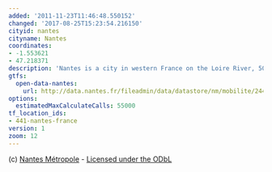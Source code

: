 ```yaml
---
added: '2011-11-23T11:46:48.550152'
changed: '2017-08-25T15:23:54.216150'
cityid: nantes
cityname: Nantes
coordinates:
- -1.553621
- 47.218371
description: 'Nantes is a city in western France on the Loire River, 50 km (31 mi) from the Atlantic coast'
gtfs:
  open-data-nantes:
    url: http://data.nantes.fr/fileadmin/data/datastore/nm/mobilite/24440040400129_NM_TAN_00005/ARRETS_HORAIRES_CIRCUITS_TAN_gtfs.zip
options:
  estimatedMaxCalculateCalls: 55000
tf_location_ids:
- 441-nantes-france
version: 1
zoom: 12
---
```


(c) [Nantes Métropole](http://data.nantes.fr/donnees/detail/?tx_icsoddatastore_pi1\[keywords\]=&tx_icsoddatastore_pi1\[date\]=&tx_icsoddatastore_pi1\[dateValid\]=&tx_icsoddatastore_pi1\[fileformat\]\[0\]=13&tx_icsoddatastore_pi1\[uid\]=40) - [Licensed under the ODbL](http://data.nantes.fr/licence/)
